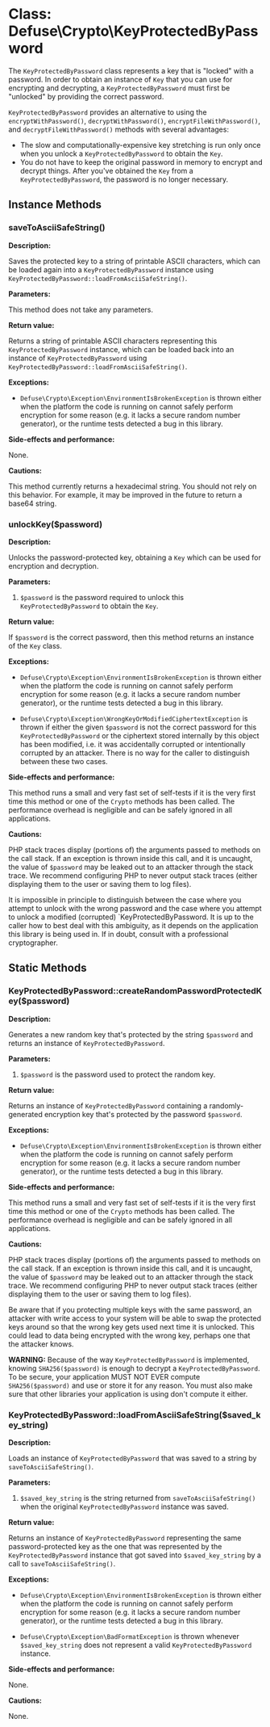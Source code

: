 Class: Defuse\Crypto\KeyProtectedByPassword
============================================

The `KeyProtectedByPassword` class represents a key that is "locked" with
a password. In order to obtain an instance of `Key` that you can use for
encrypting and decrypting, a `KeyProtectedByPassword` must first be "unlocked"
by providing the correct password.

`KeyProtectedByPassword` provides an alternative to using the
`encryptWithPassword()`, `decryptWithPassword()`, `encryptFileWithPassword()`,
and `decryptFileWithPassword()` methods with several advantages:

- The slow and computationally-expensive key stretching is run only once when
  you unlock a `KeyProtectedByPassword` to obtain the `Key`.
- You do not have to keep the original password in memory to encrypt and decrypt
  things. After you've obtained the `Key` from a `KeyProtectedByPassword`, the
  password is no longer necessary.

Instance Methods
-----------------

### saveToAsciiSafeString()

**Description:**

Saves the protected key to a string of printable ASCII characters, which can be
loaded again into a `KeyProtectedByPassword` instance using
`KeyProtectedByPassword::loadFromAsciiSafeString()`.

**Parameters:**

This method does not take any parameters.

**Return value:**

Returns a string of printable ASCII characters representing this
`KeyProtectedByPassword` instance, which can be loaded back into an instance of
`KeyProtectedByPassword` using
`KeyProtectedByPassword::loadFromAsciiSafeString()`.

**Exceptions:**

- `Defuse\Crypto\Exception\EnvironmentIsBrokenException` is thrown either when
  the platform the code is running on cannot safely perform encryption for some
  reason (e.g. it lacks a secure random number generator), or the runtime tests
  detected a bug in this library.

**Side-effects and performance:**

None.

**Cautions:**

This method currently returns a hexadecimal string. You should not rely on this
behavior. For example, it may be improved in the future to return a base64
string.

### unlockKey($password)

**Description:**

Unlocks the password-protected key, obtaining a `Key` which can be used for
encryption and decryption.

**Parameters:**

1. `$password` is the password required to unlock this `KeyProtectedByPassword`
   to obtain the `Key`.

**Return value:**

If `$password` is the correct password, then this method returns an instance of
the `Key` class.

**Exceptions:**

- `Defuse\Crypto\Exception\EnvironmentIsBrokenException` is thrown either when
  the platform the code is running on cannot safely perform encryption for some
  reason (e.g. it lacks a secure random number generator), or the runtime tests
  detected a bug in this library.

- `Defuse\Crypto\Exception\WrongKeyOrModifiedCiphertextException` is thrown if
  either the given `$password` is not the correct password for this
  `KeyProtectedByPassword` or the ciphertext stored internally by this object
  has been modified, i.e. it was accidentally corrupted or intentionally
  corrupted by an attacker. There is no way for the caller to distinguish
  between these two cases.

**Side-effects and performance:**

This method runs a small and very fast set of self-tests if it is the very first
time this method or one of the `Crypto` methods has been called. The performance
overhead is negligible and can be safely ignored in all applications.

**Cautions:**

PHP stack traces display (portions of) the arguments passed to methods on the
call stack. If an exception is thrown inside this call, and it is uncaught, the
value of `$password` may be leaked out to an attacker through the stack trace.
We recommend configuring PHP to never output stack traces (either displaying
them to the user or saving them to log files).

It is impossible in principle to distinguish between the case where you attempt
to unlock with the wrong password and the case where you attempt to unlock
a modified (corrupted) `KeyProtectedByPassword. It is up to the caller how to
best deal with this ambiguity, as it depends on the application this library is
being used in. If in doubt, consult with a professional cryptographer.

Static Methods
---------------

### KeyProtectedByPassword::createRandomPasswordProtectedKey($password)

**Description:**

Generates a new random key that's protected by the string `$password` and
returns an instance of `KeyProtectedByPassword`.

**Parameters:**

1. `$password` is the password used to protect the random key.

**Return value:**

Returns an instance of `KeyProtectedByPassword` containing a randomly-generated
encryption key that's protected by the password `$password`.

**Exceptions:**

- `Defuse\Crypto\Exception\EnvironmentIsBrokenException` is thrown either when
  the platform the code is running on cannot safely perform encryption for some
  reason (e.g. it lacks a secure random number generator), or the runtime tests
  detected a bug in this library.

**Side-effects and performance:**

This method runs a small and very fast set of self-tests if it is the very first
time this method or one of the `Crypto` methods has been called. The performance
overhead is negligible and can be safely ignored in all applications.

**Cautions:**

PHP stack traces display (portions of) the arguments passed to methods on the
call stack. If an exception is thrown inside this call, and it is uncaught, the
value of `$password` may be leaked out to an attacker through the stack trace.
We recommend configuring PHP to never output stack traces (either displaying
them to the user or saving them to log files).

Be aware that if you protecting multiple keys with the same password, an
attacker with write access to your system will be able to swap the protected
keys around so that the wrong key gets used next time it is unlocked. This could
lead to data being encrypted with the wrong key, perhaps one that the attacker
knows.

**WARNING:** Because of the way `KeyProtectedByPassword` is implemented, knowing
`SHA256($password)` is enough to decrypt a `KeyProtectedByPassword`. To be
secure, your application MUST NOT EVER compute `SHA256($password)` and use or
store it for any reason. You must also make sure that other libraries your
application is using don't compute it either.

### KeyProtectedByPassword::loadFromAsciiSafeString($saved\_key\_string)

**Description:**

Loads an instance of `KeyProtectedByPassword` that was saved to a string by
`saveToAsciiSafeString()`.

**Parameters:**

1. `$saved_key_string` is the string returned from `saveToAsciiSafeString()`
   when the original `KeyProtectedByPassword` instance was saved.

**Return value:**

Returns an instance of `KeyProtectedByPassword` representing the same
password-protected key as the one that was represented by the
`KeyProtectedByPassword` instance that got saved into `$saved_key_string` by
a call to `saveToAsciiSafeString()`.

**Exceptions:**

- `Defuse\Crypto\Exception\EnvironmentIsBrokenException` is thrown either when
  the platform the code is running on cannot safely perform encryption for some
  reason (e.g. it lacks a secure random number generator), or the runtime tests
  detected a bug in this library.

- `Defuse\Crypto\Exception\BadFormatException` is thrown whenever
  `$saved_key_string` does not represent a valid `KeyProtectedByPassword`
  instance.

**Side-effects and performance:**

None.

**Cautions:**

None.
